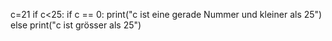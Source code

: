 c=21
if c<25:
  if c == 0:
     print("c ist eine gerade Nummer und kleiner als 25")   
  else print("c ist grösser als 25")
  
